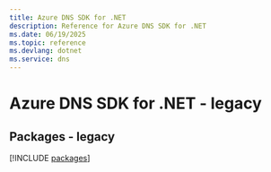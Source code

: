 ```yaml
---
title: Azure DNS SDK for .NET
description: Reference for Azure DNS SDK for .NET
ms.date: 06/19/2025
ms.topic: reference
ms.devlang: dotnet
ms.service: dns
---
```

# Azure DNS SDK for .NET - legacy
## Packages - legacy
[!INCLUDE [packages](dns-index.md)]